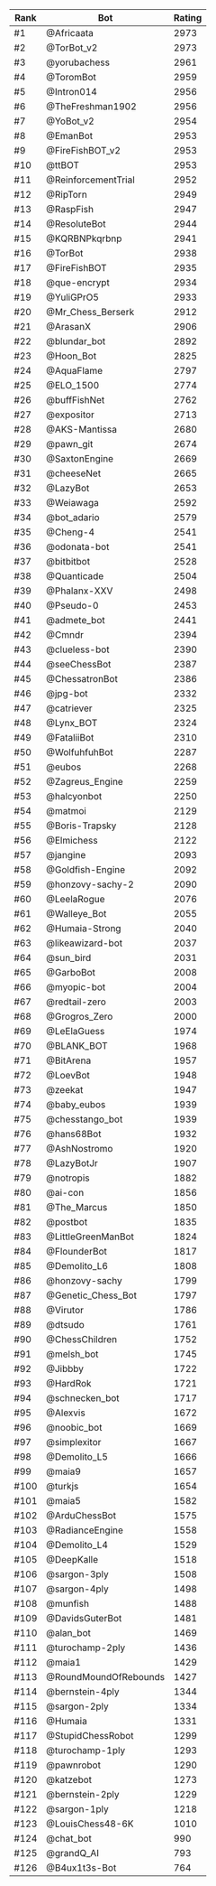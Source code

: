 Rank|Bot|Rating
---|---|---
#1|@Africaata|2973
#2|@TorBot_v2|2973
#3|@yorubachess|2961
#4|@ToromBot|2959
#5|@Intron014|2956
#6|@TheFreshman1902|2956
#7|@YoBot_v2|2954
#8|@EmanBot|2953
#9|@FireFishBOT_v2|2953
#10|@ttBOT|2953
#11|@ReinforcementTrial|2952
#12|@RipTorn|2949
#13|@RaspFish|2947
#14|@ResoluteBot|2944
#15|@KQRBNPkqrbnp|2941
#16|@TorBot|2938
#17|@FireFishBOT|2935
#18|@que-encrypt|2934
#19|@YuliGPrO5|2933
#20|@Mr_Chess_Berserk|2912
#21|@ArasanX|2906
#22|@blundar_bot|2892
#23|@Hoon_Bot|2825
#24|@AquaFlame|2797
#25|@ELO_1500|2774
#26|@buffFishNet|2762
#27|@expositor|2713
#28|@AKS-Mantissa|2680
#29|@pawn_git|2674
#30|@SaxtonEngine|2669
#31|@cheeseNet|2665
#32|@LazyBot|2653
#33|@Weiawaga|2592
#34|@bot_adario|2579
#35|@Cheng-4|2541
#36|@odonata-bot|2541
#37|@bitbitbot|2528
#38|@Quanticade|2504
#39|@Phalanx-XXV|2498
#40|@Pseudo-0|2453
#41|@admete_bot|2441
#42|@Cmndr|2394
#43|@clueless-bot|2390
#44|@seeChessBot|2387
#45|@ChessatronBot|2386
#46|@jpg-bot|2332
#47|@catriever|2325
#48|@Lynx_BOT|2324
#49|@FataliiBot|2310
#50|@WolfuhfuhBot|2287
#51|@eubos|2268
#52|@Zagreus_Engine|2259
#53|@halcyonbot|2250
#54|@matmoi|2129
#55|@Boris-Trapsky|2128
#56|@Elmichess|2122
#57|@jangine|2093
#58|@Goldfish-Engine|2092
#59|@honzovy-sachy-2|2090
#60|@LeelaRogue|2076
#61|@Walleye_Bot|2055
#62|@Humaia-Strong|2040
#63|@likeawizard-bot|2037
#64|@sun_bird|2031
#65|@GarboBot|2008
#66|@myopic-bot|2004
#67|@redtail-zero|2003
#68|@Grogros_Zero|2000
#69|@LeElaGuess|1974
#70|@BLANK_BOT|1968
#71|@BitArena|1957
#72|@LoevBot|1948
#73|@zeekat|1947
#74|@baby_eubos|1939
#75|@chesstango_bot|1939
#76|@hans68Bot|1932
#77|@AshNostromo|1920
#78|@LazyBotJr|1907
#79|@notropis|1882
#80|@ai-con|1856
#81|@The_Marcus|1850
#82|@postbot|1835
#83|@LittleGreenManBot|1824
#84|@FlounderBot|1817
#85|@Demolito_L6|1808
#86|@honzovy-sachy|1799
#87|@Genetic_Chess_Bot|1797
#88|@Virutor|1786
#89|@dtsudo|1761
#90|@ChessChildren|1752
#91|@melsh_bot|1745
#92|@Jibbby|1722
#93|@HardRok|1721
#94|@schnecken_bot|1717
#95|@Alexvis|1672
#96|@noobic_bot|1669
#97|@simplexitor|1667
#98|@Demolito_L5|1666
#99|@maia9|1657
#100|@turkjs|1654
#101|@maia5|1582
#102|@ArduChessBot|1575
#103|@RadianceEngine|1558
#104|@Demolito_L4|1529
#105|@DeepKalle|1518
#106|@sargon-3ply|1508
#107|@sargon-4ply|1498
#108|@munfish|1488
#109|@DavidsGuterBot|1481
#110|@alan_bot|1469
#111|@turochamp-2ply|1436
#112|@maia1|1429
#113|@RoundMoundOfRebounds|1427
#114|@bernstein-4ply|1344
#115|@sargon-2ply|1334
#116|@Humaia|1331
#117|@StupidChessRobot|1299
#118|@turochamp-1ply|1293
#119|@pawnrobot|1290
#120|@katzebot|1273
#121|@bernstein-2ply|1229
#122|@sargon-1ply|1218
#123|@LouisChess48-6K|1010
#124|@chat_bot|990
#125|@grandQ_AI|793
#126|@B4ux1t3s-Bot|764
